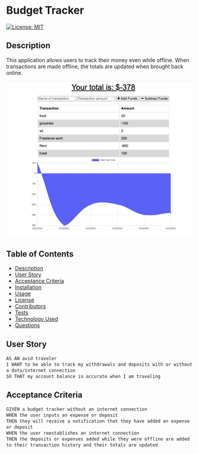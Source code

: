 # Budget Tracker

[![License: MIT](https://img.shields.io/badge/License-MIT-yellow.svg)](https://opensource.org/licenses/MIT)

## Description
This application allows users to track their money even while offline. When transactions are made offline, the totals are updated when brought back online.

![alt text](https://github.com/jdeschat/budget-tracker/blob/main/assets/img/budget-tracker.png)

## Table of Contents
- [Description](#description)
- [User Story](#user-story)
- [Acceptance Criteria](#acceptance-criteria)
- [Installation](#installation)
- [Usage](#usage)
- [License](#license)
- [Contributors](#contributors)
- [Tests](#tests)
- [Technology Used](#technology-used)
- [Questions](#questions)

## User Story
```
AS AN avid traveler
I WANT to be able to track my withdrawals and deposits with or without a data/internet connection
SO THAT my account balance is accurate when I am traveling 
```

## Acceptance Criteria
```
GIVEN a budget tracker without an internet connection
WHEN the user inputs an expense or deposit
THEN they will receive a notification that they have added an expense or deposit
WHEN the user reestablishes an internet connection
THEN the deposits or expenses added while they were offline are added to their transaction history and their totals are updated
```

